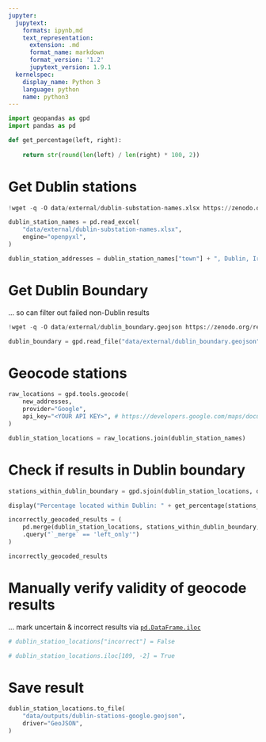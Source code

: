 ```yaml
---
jupyter:
  jupytext:
    formats: ipynb,md
    text_representation:
      extension: .md
      format_name: markdown
      format_version: '1.2'
      jupytext_version: 1.9.1
  kernelspec:
    display_name: Python 3
    language: python
    name: python3
---
```


```python
import geopandas as gpd
import pandas as pd
```

```python
def get_percentage(left, right):
    
    return str(round(len(left) / len(right) * 100, 2))
```

# Get Dublin stations

```python
!wget -q -O data/external/dublin-substation-names.xlsx https://zenodo.org/record/4446622/files/dublin-substation-names.xlsx
```

```python
dublin_station_names = pd.read_excel(
    "data/external/dublin-substation-names.xlsx",
    engine="openpyxl",
)
```

```python
dublin_station_addresses = dublin_station_names["town"] + ", Dublin, Ireland"
```

# Get Dublin Boundary

... so can filter out failed non-Dublin results

```python
!wget -q -O data/external/dublin_boundary.geojson https://zenodo.org/record/4432494/files/dublin_boundary.geojson 
```

```python
dublin_boundary = gpd.read_file("data/external/dublin_boundary.geojson", driver="GeoJSON")[["geometry"]]
```

# Geocode stations

```python
raw_locations = gpd.tools.geocode(
    new_addresses,
    provider="Google",
    api_key="<YOUR API KEY>", # https://developers.google.com/maps/documentation/geocoding/start
)
```

```python
dublin_station_locations = raw_locations.join(dublin_station_names)
```

# Check if results in Dublin boundary

```python
stations_within_dublin_boundary = gpd.sjoin(dublin_station_locations, dublin_boundary)
```

```python
display("Percentage located within Dublin: " + get_percentage(stations_within_dublin_boundary, dublin_station_locations) + "%") 
```

```python
incorrectly_geocoded_results = (
    pd.merge(dublin_station_locations, stations_within_dublin_boundary, indicator=True, how="left")
    .query("`_merge` == 'left_only'")
)
```

```python
incorrectly_geocoded_results
```

# Manually verify validity of geocode results

... mark uncertain & incorrect results via [`pd.DataFrame.iloc`](https://pandas.pydata.org/docs/user_guide/10min.html#selection)

```python
# dublin_station_locations["incorrect"] = False
```

```python
# dublin_station_locations.iloc[109, -2] = True
```

# Save result

```python
dublin_station_locations.to_file(
    "data/outputs/dublin-stations-google.geojson",
    driver="GeoJSON",
)
```
